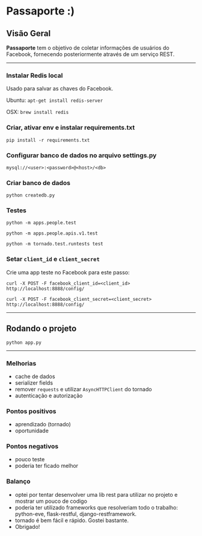 # Passaporte :)

## Visão Geral
**Passaporte** tem o  objetivo de coletar informações de usuários do Facebook, fornecendo posteriormente através de um serviço REST.

***

### Instalar Redis local
Usado para salvar as chaves do Facebook.

Ubuntu: `apt-get install redis-server`

OSX: `brew install redis`

### Criar, ativar env e instalar requirements.txt
`pip install -r requirements.txt`

### Configurar banco de dados no arquivo settings.py
`mysql://<user>:<password>@<host>/<db>`

### Criar banco de dados
`python createdb.py`

### Testes
`python -m apps.people.test`

`python -m apps.people.apis.v1.test`

`python -m tornado.test.runtests test`

### Setar `client_id` e `client_secret`
Crie uma app teste no Facebook para este passo:

`curl -X POST -F facebook_client_id=<client_id> http://localhost:8888/config/`

`curl -X POST -F facebook_client_secret=<client_secret> http://localhost:8888/config/`

***

## Rodando o projeto

`python app.py`

***

### Melhorias
 - cache de dados
 - serializer fields
 - remover `requests` e utilizar `AsyncHTTPClient` do tornado
 - autenticação e autorização

### Pontos positivos
 - aprendizado (tornado)
 - oportunidade

### Pontos negativos
 - pouco teste
 - poderia ter ficado melhor

### Balanço
 - optei por tentar desenvolver uma lib rest para utilizar no projeto e mostrar um pouco de codigo
 - poderia ter utilizado frameworks que resolveriam todo o trabalho: python-eve, flask-restful, django-restframework.
 - tornado é bem fácil e rápido. Gostei bastante.
 - Obrigado!
